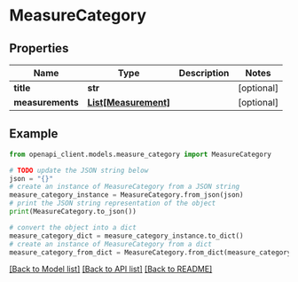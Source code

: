 # MeasureCategory


## Properties

Name | Type | Description | Notes
------------ | ------------- | ------------- | -------------
**title** | **str** |  | [optional] 
**measurements** | [**List[Measurement]**](Measurement.md) |  | [optional] 

## Example

```python
from openapi_client.models.measure_category import MeasureCategory

# TODO update the JSON string below
json = "{}"
# create an instance of MeasureCategory from a JSON string
measure_category_instance = MeasureCategory.from_json(json)
# print the JSON string representation of the object
print(MeasureCategory.to_json())

# convert the object into a dict
measure_category_dict = measure_category_instance.to_dict()
# create an instance of MeasureCategory from a dict
measure_category_from_dict = MeasureCategory.from_dict(measure_category_dict)
```
[[Back to Model list]](../README.md#documentation-for-models) [[Back to API list]](../README.md#documentation-for-api-endpoints) [[Back to README]](../README.md)


